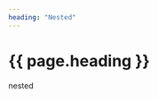 ```yaml
---
heading: "Nested"
---
```


# {{ page.heading }}

<!-- Does not work when saving this file (console will show "empty html" error) but saving any other file works and triggers re-render (update):
  1. Uncomment `.prose-content` class in `utilities.css`
  2. Only enable the line below
  3. (Make any change and) hit save (will show empty html error)
  4. Go to `main.html` and hit save
  5. Will apply all styles and changes correctly
 -->
<!-- <div class="prose-content">nested</div> -->
<!-- Works but saving this file will remove the prose styling. Saving any other file e.g. (main.html) will properly render the prose styling again ...
  1. Comment `.prose-content` class in `utilities.css`
  2. Only enable the line below
  3. (Make any change and) hit save (will remove the prose styling)
  4. Go to `main.html` and hit save
  5. Will apply all styles and changes correctly
 -->
<div class="prose bg-red-500">nested</div>
